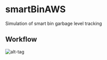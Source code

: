 # smartBinAWS
Simulation of smart bin garbage level tracking

## Workflow
![alt-tag](https://github.com/AravindNico/smartBinAWS/aws_smartbin_flow.png)

